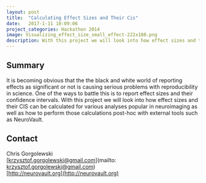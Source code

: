 ```yaml
---
layout: post
title:  "Calculating Effect Sizes and Their Cis"
date:   2017-1-11 10:09:06
project_categories: Hackathon 2014
image: Visualizing_effect_size_small_effect-222x180.png
description: With this project we will look into how effect sizes and their CIS can be calculated for various analyses popular in neuroimaging as well as how to perform those calculations post-hoc with external tools such as NeuroVault.
---
```

## Summary
It is becoming obvious that the the black and white world of reporting effects as significant or not is causing serious problems with reproducibility in science. One of the ways to battle this is to report effect sizes and their confidence intervals. With this project we will look into how effect sizes and their CIS can be calculated for various analyses popular in neuroimaging as well as how to perform those calculations post-hoc with external tools such as NeuroVault.


## Contact  
Chris Gorgolewski  
[krzysztof.gorgolewski@gmail.com](mailto: krzysztof.gorgolewski@gmail.com)  
[http://neurovault.org](http://neurovault.org)  
